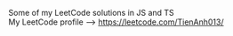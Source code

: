 Some of my LeetCode solutions in JS and TS  
My LeetCode profile --> https://leetcode.com/TienAnh013/
